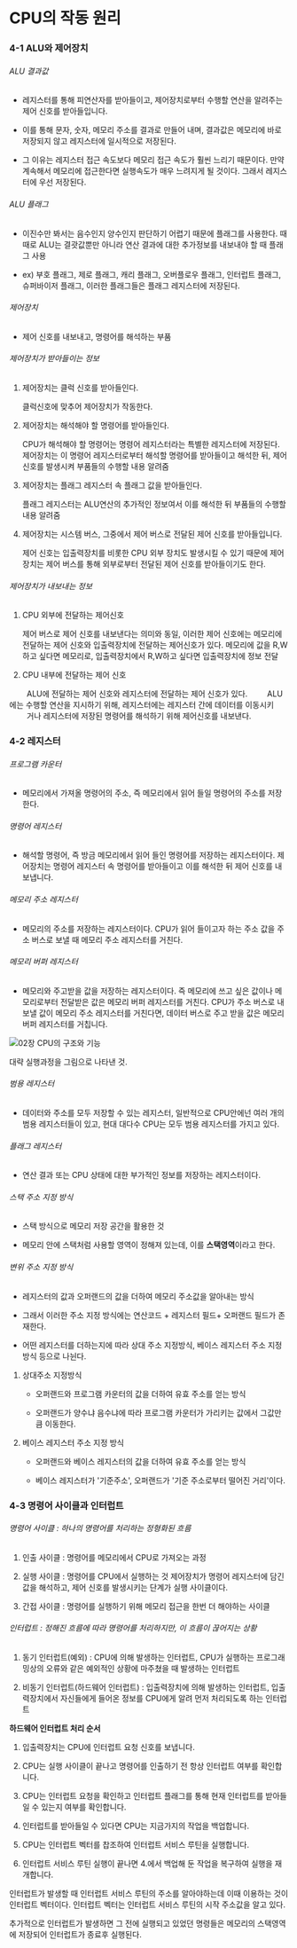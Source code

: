 # CPU의 작동 원리

### 4-1 ALU와 제어장치

###### ALU 결과값

- 레지스터를 통해 피연산자를 받아들이고, 제어장치로부터 수행할 연산을 알려주는 제어 신호를 받아들입니다. 

- 이를 통해 문자, 숫자, 메모리 주소를 결과로 만들어 내며, 결과값은 메모리에 바로 저장되지 않고 레지스터에 일시적으로 저장된다.

- 그 이유는 레지스터 접근 속도보다 메모리 접근 속도가 훨씬 느리기 때문이다. 만약 계속해서 메모리에 접근한다면 실행속도가 매우 느려지게 될 것이다. 그래서 레지스터에 우선 저장된다.

###### ALU 플래그

- 이진수만 봐서는 음수인지 양수인지 판단하기 어렵기 때문에 플래그를 사용한다. 때때로 ALU는 결괏값뿐만 아니라 연산 결과에 대한 추가정보를 내보내야 할 때 플래그 사용

- ex) 부호 플래그, 제로 플래그, 캐리 플래그, 오버플로우 플래그, 인터럽트 플래그, 슈퍼바이저 플래그, 이러한 플래그들은 플래그 레지스터에 저장된다.

###### 제어장치

- 제어 신호를 내보내고, 명령어를 해석하는 부품

###### 제어장치가 받아들이는 정보

1. 제어장치는 클럭 신호를 받아들인다.
   
   클럭신호에 맞추어 제어장치가 작동한다.

2. 제어장치는 해석해야 할 명령어를 받아들인다.
   
   CPU가 해석해야 할 명령어는 명령어 레지스터라는 특별한 레지스터에 저장된다. 제어장치는 이 명령어 레지스터로부터 해석할 명령어를 받아들이고 해석한 뒤, 제어 신호를 발생시켜 부품들의 수행할 내용 알려줌

3. 제어장치는 플래그 레지스터 속 플래그 값을 받아들인다.
   
   플래그 레지스터는 ALU연산의 추가적인 정보여서 이를 해석한 뒤 부품들의 수행할 내용 알려줌

4. 제어장치는 시스템 버스, 그중에서 제어 버스로 전달된 제어 신호를 받아들입니다.
   
   제어 신호는 입출력장치를 비롯한 CPU 외부 장치도 발생시킬 수 있기 때문에 제어장치는 제어 버스를 통해 외부로부터 전달된 제어 신호를 받아들이기도 한다.

###### 제어장치가 내보내는 정보

1. CPU 외부에 전달하는 제어신호
   
   제어 버스로 제어 신호를 내보낸다는 의미와 동일, 이러한 제어 신호에는 메모리에 전달하는 제어 신호와 입출력장치에 전달하는 제어신호가 있다.
   메모리에 값을 R,W하고 싶다면 메모리로, 입출력장치에서 R,W하고 싶다면 입출력장치에 정보 전달

2. CPU 내부에 전달하는 제어 신호

        ALU에 전달하는 제어 신호와 레지스터에 전달하는 제어 신호가 있다.
        ALU에는 수행할 연산을 지시하기 위해, 레지스터에는 레지스터 간에 데이터를 이동시키
        거나 레지스터에 저장된 명령어를 해석하기 위해 제어신호를 내보낸다.





### 4-2 레지스터



###### 프로그램 카운터

- 메모리에서 가져올 명령어의 주소, 즉 메모리에서 읽어 들일 명령어의 주소를 저장한다.



###### 명령어 레지스터

- 해석할 명령어, 즉 방금 메모리에서 읽어 들인 명령어를 저장하는 레지스터이다. 제어장치는 명령어 레지스터 속 명령어를 받아들이고 이를 해석한 뒤 제어 신호를 내보냅니다.



###### 메모리 주소 레지스터

- 메모리의 주소를 저장하는 레지스터이다. CPU가 읽어 들이고자 하는 주소 값을 주소 버스로 보낼 때 메모리 주소 레지스터를 거친다.



###### 메모리 버퍼 레지스터

- 메모리와 주고받을 값을 저장하는 레지스터이다. 즉 메모리에 쓰고 싶은 값이나 메모리로부터 전달받은 값은 메모리 버퍼 레지스터를 거친다. CPU가 주소 버스로 내보낼 값이 메모리 주소 레지스터를 거친다면, 데이터 버스로 주고 받을 값은 메모리 버퍼 레지스터를 거칩니다.



![02장 CPU의 구조와 기능](https://velog.velcdn.com/images/chocaprio/post/988ad875-ece7-4286-8c4c-e4ec98c25ec1/image.png)

대략 실행과정을 그림으로 나타낸 것.





###### 범용 레지스터

- 데이터와 주소를 모두 저장할 수 있는 레지스터, 일반적으로 CPU안에넌 여러 개의 범용 레지스터들이 있고, 현대 대다수 CPU는 모두 범용 레지스터를 가지고 있다.



###### 플래그 레지스터

- 연산 결과 또는 CPU 상태에 대한 부가적인 정보를 저장하는 레지스터이다.



###### 스택 주소 지정 방식

- 스택 방식으로 메모리 저장 공간을 활용한 것

- 메모리 안에 스택처럼 사용할 영역이 정해져 있는데, 이를 **스택영역**이라고 한다.



###### 변위 주소 지정 방식

- 레지스터의 값과 오퍼랜드의 값을 더하여 메모리 주소값을 알아내는 방식

- 그래서 이러한 주소 지정 방식에는 연산코드 + 레지스터 필드+ 오퍼랜드 필드가 존재한다.

- 어떤 레지스터를 더하는지에 따라 상대 주소 지정방식, 베이스 레지스터 주소 지정 방식 등으로 나뉜다.
1. 상대주소 지정방식
   
   - 오퍼랜드와 프로그램 카운터의 값을 더하여 유효 주소를 얻는 방식
   
   - 오퍼랜드가 양수냐 음수냐에 따라 프로그램 카운터가 가리키는 값에서 그값만큼 이동한다.

2. 베이스 레지스터 주소 지정 방식
   
   - 오퍼랜드와 베이스 레지스터의 값을 더하여 유효 주소를 얻는 방식
   
   - 베이스 레지스터가 '기준주소', 오퍼랜드가 '기준 주소로부터 떨어진 거리'이다.







### 4-3 명령어 사이클과 인터럽트

###### 명령어 사이클 : 하나의 명령어를 처리하는 정형화된 흐름

1. 인출 사이클 : 명령어를 메모리에서 CPU로 가져오는 과정

2. 실행 사이클 : 명령어를 CPU에서 실행하는 것 제어장치가 명령어 레지스터에 담긴 값을 해석하고, 제어 신호를 발생시키는 단계가 실행 사이클이다.

3. 간접 사이클 : 명령어를 실행하기 위해 메모리 접근을 한번 더 해야하는 사이클



###### 인터럽트 : 정해진 흐름에 따라 명령어를 처리하지만, 이 흐름이 끊어지는 상황

1. 동기 인터럽트(예외) : CPU에 의해 발생하는 인터럽트, CPU가 실행하는 프로그래밍상의 오류와 같은 예외적인 상황에 마주쳤을 때 발생하는 인터럽트

2. 비동기 인터럽트(하드웨어 인터럽트) : 입출력장치에 의해 발생하는 인터럽트, 입출력장치에서 자신들에게 들어온 정보를 CPU에게 알려 먼저 처리되도록 하는 인터럽트



**하드웨어 인터럽트 처리 순서**

1. 입출력장치는 CPU에 인터럽트 요청 신호를 보냅니다.

2. CPU는 실행 사이클이 끝나고 명령어를 인출하기 전 항상 인터럽트 여부를 확인합니다.

3. CPU는 인터럽트 요청을 확인하고 인터럽트 플래그를 통해 현재 인터럽트를 받아들일 수 있는지 여부를 확인합니다.

4. 인터럽트를 받아들일 수 있다면 CPU는 지금가지의 작업을 백업합니다.

5. CPU는 인터럽트 벡터를 찹조하여 인터럽트 서비스 루틴을 실행합니다.

6. 인터럽트 서비스 루틴 실행이 끝나면 4.에서 백업해 둔 작업을 복구하여 실행을 재개합니다.



인터럽트가 발생할 때 인터럽트 서비스 루틴의 주소를 알아야하는데 이때 이용하는 것이 인터럽트 벡터이다. 인터럽트 벡터는 인터럽트 서비스 루틴의 시작 주소값을 알고 있다. 

추가적으로 인터럽트가 발생하면 그 전에 실행되고 있었던 명령들은 메모리의 스택영역에 저장되어 인터럽트가 종료후 실행된다.




